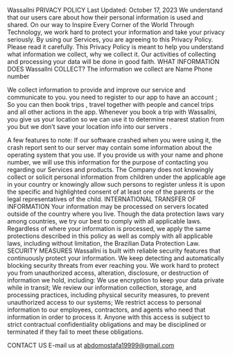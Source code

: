 Wassallni PRIVACY POLICY
Last Updated: October 17, 2023
We understand that our users care about how their personal information is used and shared. On our way to Inspire Every Corner of the World Through Technology, we work hard to protect your information and take your privacy seriously.
By using our Services, you are agreeing to this Privacy Policy. Please read it carefully.
This Privacy Policy is meant to help you understand what information we collect, why we collect it. Our activities of collecting and processing your data will be done in good faith.
WHAT INFORMATION DOES Wassallni COLLECT?
The information we collect are
Name
Phone number

We collect information to provide and improve our service and communicate  to you. you need to register to our app to have an account ; So you can then book trips , travel together with people and cancel trips and all other actions in the app.
Whenever you book a trip with Wassallni, you give us your location so we can use it to determine nearest station from you but we don’t save your location info into our servers . 

A few features to note:
If our software crashed when you were using it, the crash report sent to our server may contain some information about the operating system that you use.
If you provide us with your name and phone number, we will use this information for the purpose of contacting you regarding our Services and products. 
The Company does not knowingly collect or solicit personal information from children under the applicable age in your country or knowingly allow such persons to register unless it is upon the specific and highlighted consent of at least one of the parents or the legal representatives of the child.
INTERNATIONAL TRANSFER OF INFORMATION
Your information may be processed on servers located outside of the country where you live. Though the data protection laws vary among countries, we try our best to comply with all applicable laws. Regardless of where your information is processed, we apply the same protections described in this policy as well as comply with all applicable laws, including without limitation, the Brazilian Data Protection Law.
SECURITY MEASURES
Wassallni is built with reliable security features that continuously protect your information. We keep detecting and automatically blocking security threats from ever reaching you.
We work hard to protect you from unauthorized access, alteration, disclosure, or destruction of information we hold, including:
We use encryption to keep your data private while in transit;
We review our information collection, storage, and processing practices, including physical security measures, to prevent unauthorized access to our systems;
We restrict access to personal information to our employees, contractors, and agents who need that information in order to process it. Anyone with this access is subject to strict contractual confidentiality obligations and may be disciplined or terminated if they fail to meet these obligations.

CONTACT US
E-mail us at abdomostafa19999@gmail.com
